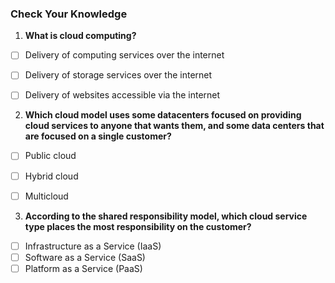 ### **Check Your Knowledge**

  

1. **What is cloud computing?**  

- [ ] Delivery of computing services over the internet  
- [ ] Delivery of storage services over the internet  
- [ ] Delivery of websites accessible via the internet  

  

2. **Which cloud model uses some datacenters focused on providing cloud services to anyone that wants them, and some data centers that are focused on a single customer?**  

- [ ] Public cloud  
- [ ] Hybrid cloud  
- [ ] Multicloud  

  

3. **According to the shared responsibility model, which cloud service type places the most responsibility on the customer?**  

- [ ] Infrastructure as a Service (IaaS)  
- [ ] Software as a Service (SaaS)  
- [ ] Platform as a Service (PaaS)